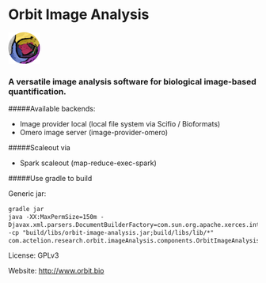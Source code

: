 # Orbit Image Analysis
![Orbit](src/main/resources/resource/orbit_round_64.png)

### A versatile image analysis software for biological image-based quantification.

#####Available backends:

* Image provider local (local file system via Scifio / Bioformats)
* Omero image server (image-provider-omero)

#####Scaleout via

* Spark scaleout (map-reduce-exec-spark)

#####Use gradle to build

Generic jar:

    gradle jar
    java -XX:MaxPermSize=150m -Djavax.xml.parsers.DocumentBuilderFactory=com.sun.org.apache.xerces.internal.jaxp.DocumentBuilderFactoryImpl -cp "build/libs/orbit-image-analysis.jar;build/libs/lib/*" com.actelion.research.orbit.imageAnalysis.components.OrbitImageAnalysis

License: GPLv3

Website: http://www.orbit.bio
